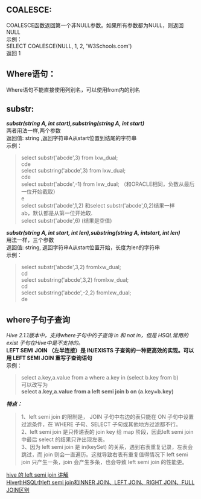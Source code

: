 ## COALESCE: 
COALESCE函数返回第一个非NULL参数。如果所有参数都为NULL，则返回NULL  
示例：  
SELECT COALESCE(NULL, 1, 2, 'W3Schools.com')  
返回 1

## Where语句：  
Where语句不能直接使用列别名，可以使用from内的别名

## substr:
***substr(string A, int start),substring(string A, int start)***  
两者用法一样,两个参数  
返回值: string  ,返回字符串A从start位置到结尾的字符串  
 示例：  
 > select substr('abcde',3) from lxw_dual;  
   cde  
select substring('abcde',3) from lxw_dual;  
               cde  
select substr('abcde',-1) from lxw_dual; （和ORACLE相同，负数从最后一位开始截取）  
e  
select substr('abcde',1,2) 和select substr('abcde',0,2)结果一样  
ab，默认都是从第一位开始取.  
select substr('abcde',6) (结果是空值)   

***substr(string A, int start, int len),substring(string A, intstart, int len)***  
用法一样，三个参数  
返回值: string, 返回字符串A从start位置开始，长度为len的字符串  
示例：  
> select substr('abcde',3,2) fromlxw_dual;  
cd  
select substring('abcde',3,2) fromlxw_dual;  
cd  
select substring('abcde',-2,2) fromlxw_dual;  
de  

## where子句子查询
*Hive 2.1.1版本中，支持where子句中的子查询 in 和 not in，但是 HSQL常用的exist 子句在Hive中是不支持的。*  
**LEFT SEMI JOIN （左半连接）是 IN/EXISTS 子查询的一种更高效的实现。可以用 LEFT SEMI JOIN 重写子查询语句**  
示例：  
> select a.key,a.value from a where a.key in (select b.key from b)  
可以改写为  
**select a.key,a.value from a left semi join b on (a.key=b.key)**   

***特点：***  
> 1、left semi join 的限制是， JOIN 子句中右边的表只能在 ON 子句中设置过滤条件，在 WHERE 子句、SELECT 子句或其他地方过滤都不行。  
2、left semi join 是只传递表的 join key 给 map 阶段，因此left semi join 中最后 select 的结果只许出现左表。  
3、因为 left semi join 是 in(keySet) 的关系，遇到右表重复记录，左表会跳过，而 join 则会一直遍历。这就导致右表有重复值得情况下 left semi join 只产生一条，join 会产生多条，也会导致 left semi join 的性能更。   

[hive 的 left semi join 讲解](https://blog.csdn.net/happyrocking/article/details/79885071)  
[Hive中HSQL中left semi join和INNER JOIN、LEFT JOIN、RIGHT JOIN、FULL JOIN区别](https://blog.csdn.net/helloxiaozhe/article/details/87910386)  
